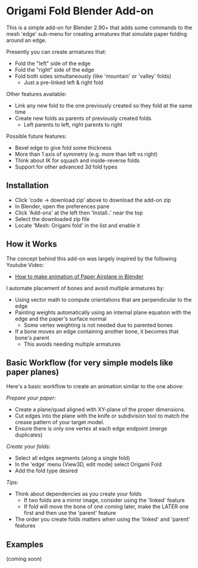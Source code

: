 # Origami Fold Blender Add-on
This is a simple add-on for Blender 2.90+ that adds some commands to the mesh 'edge' sub-menu for creating armatures that simulate paper folding around an edge.

Presently you can create armatures that:
- Fold the "left" side of the edge
- Fold the "right" side of the edge
- Fold both sides simultaneously (like 'mountain' or 'valley' folds)
  - Just a pre-linked left & right fold

Other features available:
- Link any new fold to the one previously created so they fold at the same time
- Create new folds as parents of previously created folds
  - Left parents to left, right parents to right

Possible future features:
- Bevel edge to give fold some thickness
- More than 1 axis of symmetry (e.g. more than left vs right)
- Think about IK for squash and inside-reverse folds
- Support for other advanced 3d fold types

## Installation
- Click 'code -> download zip' above to download the add-on zip
- In Blender, open the preferences pane
- Click 'Add-ons' at the left then 'Install..' near the top
- Select the downloaded zip file
- Locate 'Mesh: Origami fold' in the list and enable it

## How it Works
The concept behind this add-on was largely inspired by the following Youtube Video:
- [How to make animation of Paper Airplane in Blender](https://www.youtube.com/watch?v=pNek1tRkhqg)

I automate placement of bones and avoid multiple armatures by:
- Using vector math to compute orientations that are perpendicular to the edge
- Painting weights automatically using an internal plane equation with the edge and the paper's surface normal
  - Some vertex weighting is not needed due to parented bones
- If a bone moves an edge containing another bone, it becomes that bone's parent
  - This avoids needing multiple armatures

## Basic Workflow (for very simple models like paper planes)
Here's a basic workflow to create an animation similar to the one above:

*Prepare your paper:*
- Create a plane/quad aligned with XY-plane of the proper dimensions.
- Cut edges into the plane with the knife or subdivision tool to match the crease pattern of your target model.
- Ensure there is only one vertex at each edge endpoint (merge duplicates)

*Create your folds:*
- Select all edges segments (along a single fold)
- In the 'edge' menu (View3D, edit mode) select Origami Fold
- Add the fold type desired

*Tips:*
- Think about dependencies as you create your folds
  - If two folds are a mirror image, consider using the 'linked' feature
  - If fold will move the bone of one coming later, make the LATER one first and then use the 'parent' feature
- The order you create folds matters when using the 'linked' and 'parent' features

## Examples
(coming soon)

